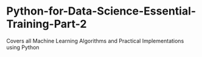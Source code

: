 # Python-for-Data-Science-Essential-Training-Part-2
Covers all Machine Learning Algorithms and Practical Implementations using Python
